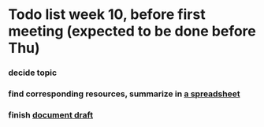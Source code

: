 # Todo list week 10, before first meeting (expected to be done before Thu)

### decide topic
### find corresponding resources, summarize in <a href='https://docs.google.com/spreadsheets/d/1N1JcXq34XYWFHXbUEbCUNq8PuPzvkok2xpNj0c-u95A/edit?usp=sharing'>a spreadsheet</a>
### finish <a href='https://docs.google.com/document/d/1pFJxyPooNLH7DL4q2HOHJR8b19sljTzFSCzvS3TkjKg/edit?usp=sharing'>document draft</a>
